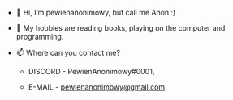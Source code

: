 - 👋 Hi, I’m pewienanonimowy, but call me Anon :)
- 👀 My hobbies are reading books, playing on the computer and programming.
- 📫 Where can you contact me?
  
  - DISCORD - PewienAnonimowy#0001,

  - E-MAIL - pewienanonimowy@gmail.com

